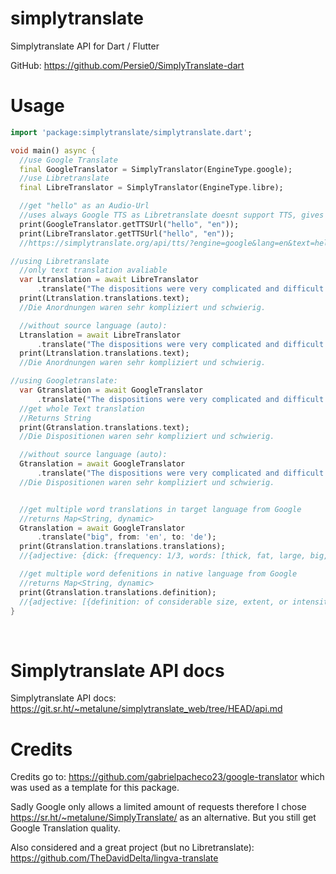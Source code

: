 # simplytranslate
Simplytranslate API for Dart / Flutter

GitHub: https://github.com/Persie0/SimplyTranslate-dart

# Usage 

```dart
import 'package:simplytranslate/simplytranslate.dart';

void main() async {
  //use Google Translate
  final GoogleTranslator = SimplyTranslator(EngineType.google);
  //use Libretranslate
  final LibreTranslator = SimplyTranslator(EngineType.libre);

  //get "hello" as an Audio-Url
  //uses always Google TTS as Libretranslate doesnt support TTS, gives same result
  print(GoogleTranslator.getTTSUrl("hello", "en"));
  print(LibreTranslator.getTTSUrl("hello", "en"));
  //https://simplytranslate.org/api/tts/?engine=google&lang=en&text=hello

//using Libretranslate
  //only text translation avaliable
  var Ltranslation = await LibreTranslator
      .translate("The dispositions were very complicated and difficult.", from: 'en', to: 'de');
  print(Ltranslation.translations.text);
  //Die Anordnungen waren sehr kompliziert und schwierig.

  //without source language (auto):
  Ltranslation = await LibreTranslator
      .translate("The dispositions were very complicated and difficult.", to: 'de');
  print(Ltranslation.translations.text);
  //Die Anordnungen waren sehr kompliziert und schwierig.

//using Googletranslate:
  var Gtranslation = await GoogleTranslator
      .translate("The dispositions were very complicated and difficult.", from: 'en', to: 'de');
  //get whole Text translation
  //Returns String
  print(Gtranslation.translations.text);
  //Die Dispositionen waren sehr kompliziert und schwierig.

  //without source language (auto):
  Gtranslation = await GoogleTranslator
      .translate("The dispositions were very complicated and difficult.", to: 'de');
  //Die Dispositionen waren sehr kompliziert und schwierig.


  //get multiple word translations in target language from Google
  //returns Map<String, dynamic>
  Gtranslation = await GoogleTranslator
      .translate("big", from: 'en', to: 'de');
  print(Gtranslation.translations.translations);
  //{adjective: {dick: {frequency: 1/3, words: [thick, fat, large, big, heavy, stout]}, faustdick: {frequency: 1/3,...

  //get multiple word defenitions in native language from Google
  //returns Map<String, dynamic>
  print(Gtranslation.translations.definition);
  //{adjective: [{definition: of considerable size, extent, or intensity., synonyms: {: [large, sizeable,...
}

```
&nbsp;

# Simplytranslate API docs
Simplytranslate API docs:  https://git.sr.ht/~metalune/simplytranslate_web/tree/HEAD/api.md
&nbsp;

# Credits
Credits go to:
https://github.com/gabrielpacheco23/google-translator
which was used as a template for this package.



Sadly Google only allows a limited amount of requests therefore I chose
https://sr.ht/~metalune/SimplyTranslate/
as an alternative. But you still get Google Translation quality.



Also considered and a great project (but no Libretranslate):
https://github.com/TheDavidDelta/lingva-translate

